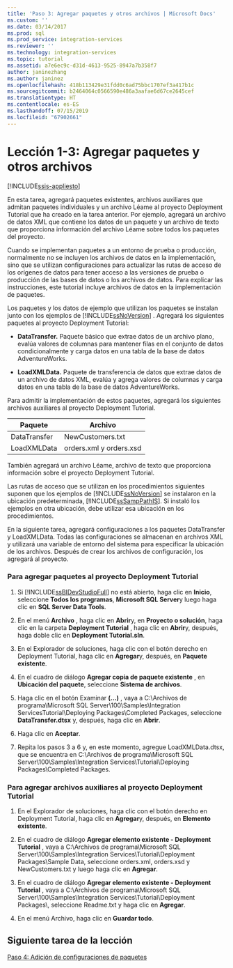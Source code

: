 ```yaml
---
title: 'Paso 3: Agregar paquetes y otros archivos | Microsoft Docs'
ms.custom: ''
ms.date: 03/14/2017
ms.prod: sql
ms.prod_service: integration-services
ms.reviewer: ''
ms.technology: integration-services
ms.topic: tutorial
ms.assetid: a7e6ec9c-d31d-4613-9525-8947a7b358f7
author: janinezhang
ms.author: janinez
ms.openlocfilehash: 418b113429e31fdd0c6ad75bbc1707ef3a417b1c
ms.sourcegitcommit: b2464064c0566590e486a3aafae6d67ce2645cef
ms.translationtype: HT
ms.contentlocale: es-ES
ms.lasthandoff: 07/15/2019
ms.locfileid: "67902661"
---
```

# <a name="lesson-1-3---adding-packages-and-other-files"></a>Lección 1-3: Agregar paquetes y otros archivos

[!INCLUDE[ssis-appliesto](../includes/ssis-appliesto-ssvrpluslinux-asdb-asdw-xxx.md)]


En esta tarea, agregará paquetes existentes, archivos auxiliares que admitan paquetes individuales y un archivo Léame al proyecto Deployment Tutorial que ha creado en la tarea anterior. Por ejemplo, agregará un archivo de datos XML que contiene los datos de un paquete y un archivo de texto que proporciona información del archivo Léame sobre todos los paquetes del proyecto.  
  
Cuando se implementan paquetes a un entorno de prueba o producción, normalmente no se incluyen los archivos de datos en la implementación, sino que se utilizan configuraciones para actualizar las rutas de acceso de los orígenes de datos para tener acceso a las versiones de prueba o producción de las bases de datos o los archivos de datos. Para explicar las instrucciones, este tutorial incluye archivos de datos en la implementación de paquetes.  
  
Los paquetes y los datos de ejemplo que utilizan los paquetes se instalan junto con los ejemplos de [!INCLUDE[ssNoVersion](../includes/ssnoversion-md.md)] . Agregará los siguientes paquetes al proyecto Deployment Tutorial:  
  
-   **DataTransfer.** Paquete básico que extrae datos de un archivo plano, evalúa valores de columnas para mantener filas en el conjunto de datos condicionalmente y carga datos en una tabla de la base de datos AdventureWorks.  
  
-   **LoadXMLData.** Paquete de transferencia de datos que extrae datos de un archivo de datos XML, evalúa y agrega valores de columnas y carga datos en una tabla de la base de datos AdventureWorks.  
  
Para admitir la implementación de estos paquetes, agregará los siguientes archivos auxiliares al proyecto Deployment Tutorial.  
  
|Paquete|Archivo|  
|-----------|--------|  
|DataTransfer|NewCustomers.txt|  
|LoadXMLData|orders.xml y orders.xsd|  
  
También agregará un archivo Léame, archivo de texto que proporciona información sobre el proyecto Deployment Tutorial.  
  
Las rutas de acceso que se utilizan en los procedimientos siguientes suponen que los ejemplos de [!INCLUDE[ssNoVersion](../includes/ssnoversion-md.md)] se instalaron en la ubicación predeterminada, [!INCLUDE[ssSampPathIS](../includes/sssamppathis-md.md)]. Si instaló los ejemplos en otra ubicación, debe utilizar esa ubicación en los procedimientos.  
  
En la siguiente tarea, agregará configuraciones a los paquetes DataTransfer y LoadXMLData. Todas las configuraciones se almacenan en archivos XML y utilizará una variable de entorno del sistema para especificar la ubicación de los archivos. Después de crear los archivos de configuración, los agregará al proyecto.  
  
### <a name="to-add-packages-to-the-deployment-tutorial-project"></a>Para agregar paquetes al proyecto Deployment Tutorial  
  
1.  Si [!INCLUDE[ssBIDevStudioFull](../includes/ssbidevstudiofull-md.md)] no está abierto, haga clic en **Inicio**, seleccione **Todos los programas**, **Microsoft SQL Server**y luego haga clic en **SQL Server Data Tools**.  
  
2.  En el menú **Archivo** , haga clic en **Abrir**y, en **Proyecto o solución**, haga clic en la carpeta **Deployment Tutorial** , haga clic en **Abrir**y, después, haga doble clic en **Deployment Tutorial.sln**.  
  
3.  En el Explorador de soluciones, haga clic con el botón derecho en Deployment Tutorial, haga clic en **Agregar**y, después, en **Paquete existente**.  
  
4.  En el cuadro de diálogo **Agregar copia de paquete existente** , en **Ubicación del paquete**, seleccione **Sistema de archivos**.  
  
5.  Haga clic en el botón Examinar **(…)** , vaya a C:\Archivos de programa\Microsoft SQL Server\100\Samples\Integration ServicesTutorial\Deploying Packages\Completed Packages, seleccione **DataTransfer.dtsx** y, después, haga clic en **Abrir**.  
  
6.  Haga clic en **Aceptar**.  
  
7.  Repita los pasos 3 a 6 y, en este momento, agregue LoadXMLData.dtsx, que se encuentra en C:\Archivos de programa\Microsoft SQL Server\100\Samples\Integration Services\Tutorial\Deploying Packages\Completed Packages.  
  
### <a name="to-add-ancillary-files-to-the-deployment-tutorial-project"></a>Para agregar archivos auxiliares al proyecto Deployment Tutorial  
  
1.  En el Explorador de soluciones, haga clic con el botón derecho en Deployment Tutorial, haga clic en **Agregar**y, después, en **Elemento existente**.  
  
2.  En el cuadro de diálogo **Agregar elemento existente - Deployment Tutorial** , vaya a C:\Archivos de programa\Microsoft SQL Server\100\Samples\Integration Services\Tutorial\Deployment Packages\Sample Data, seleccione orders.xml, orders.xsd y NewCustomers.txt y luego haga clic en **Agregar**.  
  
3.  En el cuadro de diálogo **Agregar elemento existente - Deployment Tutorial** , vaya a C:\Archivos de programa\Microsoft SQL Server\100\Samples\Integration Services\Tutorial\Deployment Packages\\, seleccione Readme.txt y haga clic en **Agregar**.  
  
4.  En el menú Archivo, haga clic en **Guardar todo**.  
  
## <a name="next-task-in-lesson"></a>Siguiente tarea de la lección  
[Paso 4: Adición de configuraciones de paquetes](../integration-services/lesson-1-4-adding-package-configurations.md)  
  
  
  
